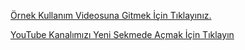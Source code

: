 
<a href="https://youtu.be/yAQp96swbuM" target="_blank">Örnek Kullanım Videosuna Gitmek İçin Tıklayınız.</a>

<a href="https://youtu.be/yAQp96swbuM" target="_blank">YouTube Kanalımızı Yeni Sekmede Açmak İçin Tıklayın</a>
